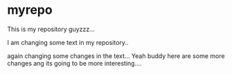 # myrepo
This is my repository guyzzz...


I am changing some text in my repository..

again changing some changes in the text...
Yeah buddy here are some  more changes ang its going to be more interesting....
